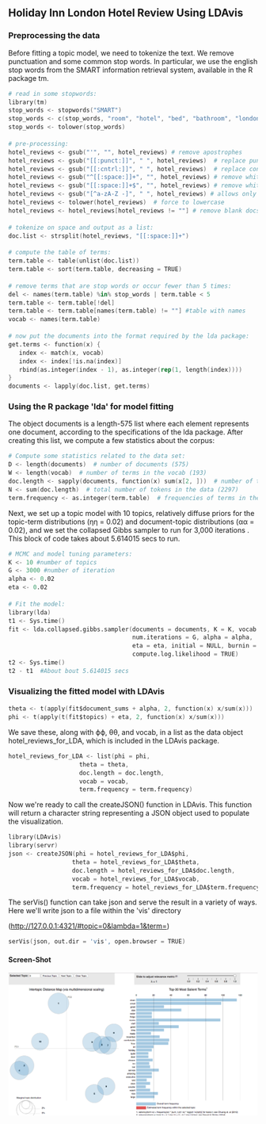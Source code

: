 ## Holiday Inn London Hotel Review Using LDAvis

### Preprocessing the data

Before fitting a topic model, we need to tokenize the text. We remove punctuation and some common stop words. In particular, we use the english stop words from the SMART information retrieval system, available in the R package tm.

```s
# read in some stopwords:
library(tm)
stop_words <- stopwords("SMART")
stop_words <- c(stop_words, "room", "hotel", "bed", "bathroom", "london", "us", "get", "got", "said", "the", "also", "just","for", "can", "may", "now", "year")
stop_words <- tolower(stop_words)

# pre-processing:
hotel_reviews <- gsub("'", "", hotel_reviews) # remove apostrophes
hotel_reviews <- gsub("[[:punct:]]", " ", hotel_reviews)  # replace punctuation with space
hotel_reviews <- gsub("[[:cntrl:]]", " ", hotel_reviews)  # replace control characters with space
hotel_reviews <- gsub("^[[:space:]]+", "", hotel_reviews) # remove whitespace at beginning of documents
hotel_reviews <- gsub("[[:space:]]+$", "", hotel_reviews) # remove whitespace at end of documents
hotel_reviews <- gsub("[^a-zA-Z -]", " ", hotel_reviews) # allows only letters
hotel_reviews <- tolower(hotel_reviews)  # force to lowercase
hotel_reviews <- hotel_reviews[hotel_reviews != ""] # remove blank docs

# tokenize on space and output as a list:
doc.list <- strsplit(hotel_reviews, "[[:space:]]+")

# compute the table of terms:
term.table <- table(unlist(doc.list))
term.table <- sort(term.table, decreasing = TRUE)

# remove terms that are stop words or occur fewer than 5 times:
del <- names(term.table) %in% stop_words | term.table < 5
term.table <- term.table[!del]
term.table <- term.table[names(term.table) != ""] #table with names
vocab <- names(term.table)

# now put the documents into the format required by the lda package:
get.terms <- function(x) {
   index <- match(x, vocab)
   index <- index[!is.na(index)]
   rbind(as.integer(index - 1), as.integer(rep(1, length(index))))
}
documents <- lapply(doc.list, get.terms)

```

### Using the R package 'lda' for model fitting
The object documents is a length-575 list where each element represents one document, according to the specifications of the lda package. After creating this list, we compute a few statistics about the corpus:

```s
# Compute some statistics related to the data set:
D <- length(documents)  # number of documents (575)
W <- length(vocab)  # number of terms in the vocab (193)
doc.length <- sapply(documents, function(x) sum(x[2, ]))  # number of tokens per document [11, 6, 4, 2 ...]
N <- sum(doc.length)  # total number of tokens in the data (2297)
term.frequency <- as.integer(term.table)  # frequencies of terms in the corpus [118,110,99,53,50,39 ...]

```

Next, we set up a topic model with 10 topics, relatively diffuse priors for the topic-term distributions (ηη = 0.02) and document-topic distributions (αα = 0.02), and we set the collapsed Gibbs sampler to run for 3,000 iterations . This block of code takes about 5.614015 secs to run.

```s
# MCMC and model tuning parameters:
K <- 10 #number of topics
G <- 3000 #number of iteration
alpha <- 0.02
eta <- 0.02

# Fit the model:
library(lda)
t1 <- Sys.time()
fit <- lda.collapsed.gibbs.sampler(documents = documents, K = K, vocab = vocab, 
                                   num.iterations = G, alpha = alpha, 
                                   eta = eta, initial = NULL, burnin = 0,
                                   compute.log.likelihood = TRUE)
t2 <- Sys.time()
t2 - t1  #About bout 5.614015 secs

```

### Visualizing the fitted model with LDAvis

```s
theta <- t(apply(fit$document_sums + alpha, 2, function(x) x/sum(x)))
phi <- t(apply(t(fit$topics) + eta, 2, function(x) x/sum(x)))

```
We save these, along with ϕϕ, θθ, and vocab, in a list as the data object hotel_reviews_for_LDA, which is included in the LDAvis package.

```s
hotel_reviews_for_LDA <- list(phi = phi,
                    theta = theta,
                    doc.length = doc.length,
                    vocab = vocab,
                    term.frequency = term.frequency)
```

Now we're ready to call the createJSON() function in LDAvis. This function will return a character string representing a JSON object used to populate the visualization.

```s
library(LDAvis)
library(servr)
json <- createJSON(phi = hotel_reviews_for_LDA$phi, 
                  theta = hotel_reviews_for_LDA$theta, 
                  doc.length = hotel_reviews_for_LDA$doc.length, 
                  vocab = hotel_reviews_for_LDA$vocab, 
                  term.frequency = hotel_reviews_for_LDA$term.frequency)
```
The serVis() function can take json and serve the result in a variety of ways. Here we'll write json to a file within the 'vis' directory 

(http://127.0.0.1:4321/#topic=0&lambda=1&term=)

```s
serVis(json, out.dir = 'vis', open.browser = TRUE)
```
#### Screen-Shot
![alt tag](https://github.com/kastureyS/BA-Assignments/blob/master/Hotel%20reviews.png)
